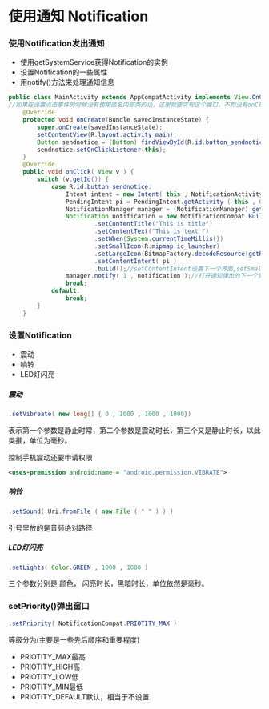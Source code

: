 # 使用通知 Notification
### 使用Notification发出通知
* 使用getSystemService获得Notification的实例
* 设置Notification的一些属性
* 用notify()方法来处理通知信息
```java
public class MainActivity extends AppCompatActivity implements View.OnClickListener{
//如果在设置点击事件的时候没有使用匿名内部类的话，这里就要实现这个接口，不然没有onClick方法
    @Override
    protected void onCreate(Bundle savedInstanceState) {
        super.onCreate(savedInstanceState);
        setContentView(R.layout.activity_main);
        Button sendnotice = (Button) findViewById(R.id.button_sendnotice);
        sendnotice.setOnClickListener(this);
    }
    @Override
    public void onClick( View v ) {
        switch (v.getId()) {
            case R.id.button_sendnotice:
                Intent intent = new Intent( this , NotificationActivity.class ) ;
                PendingIntent pi = PendingIntent.getActivity ( this , 0 , intent , 0 ) ;
                NotificationManager manager = (NotificationManager) getSystemService(NOTIFICATION_SERVICE);
                Notification notification = new NotificationCompat.Builder(MainActivity.this)
                        .setContentTitle("This is title")
                        .setContentText("This is text ")
                        .setWhen(System.currentTimeMillis())
                        .setSmallIcon(R.mipmap.ic_launcher)
                        .setLargeIcon(BitmapFactory.decodeResource(getResources(), R.mipmap.ic_launcher))
                        .setContentIntent( pi )
                        .build();//setContentIntent设置下一个界面,setSmallIcon设置小图标
                manager.notify( 1 , notification );//打开通知弹出的下一个界面
                break;
            default:
                break;
        }
    }
```
### 设置Notification
* 震动
* 响铃
* LED灯闪亮

##### 震动
```java
.setVibreate( new long[] { 0 , 1000 , 1000 , 1000})
```
表示第一个参数是静止时常，第二个参数是震动时长，第三个又是静止时长，以此类推，单位为毫秒。

控制手机震动还要申请权限
```XML
<uses-premission android:name = "android.permission.VIBRATE">
```
##### 响铃
```java
.setSound( Uri.fromFile ( new File ( " " ) ) )
```
引号里放的是音频绝对路径
##### LED灯闪亮
```java
.setLights( Color.GREEN , 1000 , 1000 )
```
三个参数分别是 颜色， 闪亮时长，黑暗时长，单位依然是毫秒。
### setPriority()弹出窗口
```java
.setPriority( NotificationCompat.PRIOTITY_MAX )
```
等级分为(主要是一些先后顺序和重要程度)
* PRIOTITY_MAX最高
* PRIOTITY_HIGH高
* PRIOTITY_LOW低
* PRIOTITY_MIN最低
* PRIOTITY_DEFAULT默认，相当于不设置
